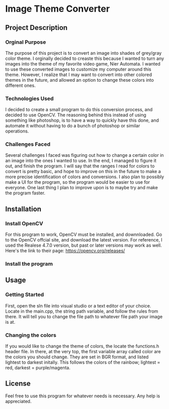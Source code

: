 # Image Theme Converter

## Project Description
### Orginal Purpose
The purpose of this project is to convert an image into shades of grey/gray color theme. I orginally decided to creaste this because I wanted to turn any images into the theme of my favorite video game, Nier Automata. I wanted to use these converted images to customize my computer around this theme. However, I realize that I may want to convert into other colored themes in the future, and allowed an option to change these colors into different ones.

### Technologies Used
I decided to create a small program to do this conversion process, and decided to use OpenCV. The reasoning behind this instead of using something like photoshop, is to have a way to quickly have this done, and automate it without having to do a bunch of photoshop or similar operations.

### Challenges Faced
Several challenges I faced was figuring out how to change a certain color in an image into the ones I wanted to use. In the end, I managed to figure it out, and finish the program. I will say that the ranges I read for colors to convert is pretty basic, and hope to improve on this in the future to make a more precise identification of colors and conversions. I also plan to possibly make a UI for the program, so the program would be easier to use for everyone. One last thing I plan to improve upon is to maybe try and make the program faster.

## Installation
### Install OpenCV
For this program to work, OpenCV must be installed, and downnloaded. Go to the OpenCV offcial site, and download the latest version. For reference, I used the Realese 4.7.0 version, but past or later versions may work as well.
Here's the link to their page: https://opencv.org/releases/

### Install the program

## Usage
### Getting Started
First, open the sln file into visual studio or a text editor of your choice. Locate in the main.cpp, the string path variable, and follow the rules from there.
It will tell you to change the file path to whatever file path your image is at.

### Changing the colors
If you would like to change the theme of colors, the locate the functions.h header file. In there, at the very top, the first variable array called color are the colors you should change. They are set in BGR format, and listed lightest to darkest initally. This follows the colors of the rainbow; lightest = red, darkest = purple/magenta.

## License
Feel free to use this program for whatever needs is necessary. Any help is appreciated.
